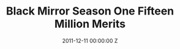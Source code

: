 ---
title: Black Mirror Season One Fifteen Million Merits
img: "/uploads/shaheen-baig-casting-black-mirror-fifteen-million-merits.jpg"
date: 2011-12-11 00:00:00 Z
categories:
- television
tags:
- example
- news
- story
director: Euros Lyn
with: Daniel Kaluuya, Jessica Brown Findlay, Rupert Everett
imdb: "http://www.imdb.com/title/tt2089049/"
video: s0qeyut84w
layout: project
---